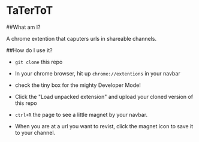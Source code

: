 # TaTerToT

##What am I?

A chrome extention that caputers urls in shareable channels.

##How do I use it?

- `git clone` this repo

- In your chrome browser, hit up `chrome://extentions` in your navbar

- check the tiny box for the mighty Developer Mode!

- Click the "Load unpacked extension" and upload your cloned version of this repo

- `ctrl+R` the page to see a little magnet by your navbar.

- When you are at a url you want to revist, click the magnet icon to save it to your channel.
